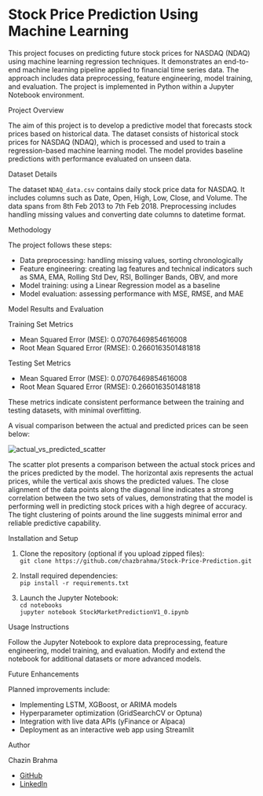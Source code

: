 # Stock Price Prediction Using Machine Learning

This project focuses on predicting future stock prices for NASDAQ (NDAQ) using machine learning regression techniques. It demonstrates an end-to-end machine learning pipeline applied to financial time series data. The approach includes data preprocessing, feature engineering, model training, and evaluation. The project is implemented in Python within a Jupyter Notebook environment.

Project Overview

The aim of this project is to develop a predictive model that forecasts stock prices based on historical data. The dataset consists of historical stock prices for NASDAQ (NDAQ), which is processed and used to train a regression-based machine learning model. The model provides baseline predictions with performance evaluated on unseen data.

Dataset Details

The dataset `NDAQ_data.csv` contains daily stock price data for NASDAQ. It includes columns such as Date, Open, High, Low, Close, and Volume. The data spans from 8th Feb 2013 to 7th Feb 2018. Preprocessing includes handling missing values and converting date columns to datetime format.

Methodology

The project follows these steps:
- Data preprocessing: handling missing values, sorting chronologically
- Feature engineering: creating lag features and technical indicators such as SMA, EMA, Rolling Std Dev, RSI, Bollinger Bands, OBV, and more
- Model training: using a Linear Regression model as a baseline
- Model evaluation: assessing performance with MSE, RMSE, and MAE

Model Results and Evaluation

Training Set Metrics
- Mean Squared Error (MSE): 0.07076469854616008  
- Root Mean Squared Error (RMSE): 0.2660163501481818  

Testing Set Metrics
- Mean Squared Error (MSE): 0.07076469854616008  
- Root Mean Squared Error (RMSE): 0.2660163501481818  

These metrics indicate consistent performance between the training and testing datasets, with minimal overfitting.

A visual comparison between the actual and predicted prices can be seen below:

![actual_vs_predicted_scatter](https://github.com/user-attachments/assets/75ed0df5-e773-4a71-a60c-2050b6084c3b)

The scatter plot presents a comparison between the actual stock prices and the prices predicted by the model. The horizontal axis represents the actual prices, while the vertical axis shows the predicted values. The close alignment of the data points along the diagonal line indicates a strong correlation between the two sets of values, demonstrating that the model is performing well in predicting stock prices with a high degree of accuracy. The tight clustering of points around the line suggests minimal error and reliable predictive capability.

Installation and Setup

1. Clone the repository (optional if you upload zipped files):  
   `git clone https://github.com/chazbrahma/Stock-Price-Prediction.git`

2. Install required dependencies:  
   `pip install -r requirements.txt`

3. Launch the Jupyter Notebook:  
   `cd notebooks`  
   `jupyter notebook StockMarketPredictionV1_0.ipynb`

Usage Instructions

Follow the Jupyter Notebook to explore data preprocessing, feature engineering, model training, and evaluation. Modify and extend the notebook for additional datasets or more advanced models.

Future Enhancements

Planned improvements include:
- Implementing LSTM, XGBoost, or ARIMA models
- Hyperparameter optimization (GridSearchCV or Optuna)
- Integration with live data APIs (yFinance or Alpaca)
- Deployment as an interactive web app using Streamlit

Author

Chazin Brahma  
- [GitHub](https://github.com/chazbrahma)  
- [LinkedIn](https://www.linkedin.com/in/chazin-brahma-684197292/)

